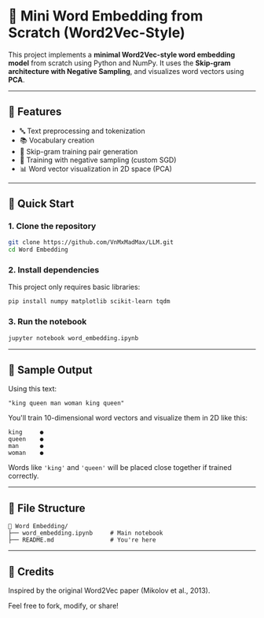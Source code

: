 
# 🧠 Mini Word Embedding from Scratch (Word2Vec-Style)

This project implements a **minimal Word2Vec-style word embedding model** from scratch using Python and NumPy. It uses the **Skip-gram architecture with Negative Sampling**, and visualizes word vectors using **PCA**.

---

## 📘 Features

- 🔤 Text preprocessing and tokenization
- 📚 Vocabulary creation
- 🔁 Skip-gram training pair generation
- 🧠 Training with negative sampling (custom SGD)
- 📊 Word vector visualization in 2D space (PCA)

---

## 🚀 Quick Start

### 1. Clone the repository

```bash
git clone https://github.com/VnMxMadMax/LLM.git
cd Word Embedding
```

### 2. Install dependencies

This project only requires basic libraries:

```bash
pip install numpy matplotlib scikit-learn tqdm
```

### 3. Run the notebook

```bash
jupyter notebook word_embedding.ipynb
```

---

## 🧪 Sample Output

Using this text:

```text
"king queen man woman king queen"
```

You'll train 10-dimensional word vectors and visualize them in 2D like this:

```
king     ●
queen    ●
man      ●
woman    ●
```

Words like `'king'` and `'queen'` will be placed close together if trained correctly.

---

## 📂 File Structure

```
📁 Word Embedding/
├── word_embedding.ipynb     # Main notebook
├── README.md                # You're here
```

---

## 🙌 Credits

Inspired by the original Word2Vec paper (Mikolov et al., 2013).

Feel free to fork, modify, or share!
